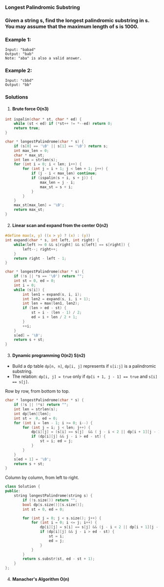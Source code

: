 ### Longest Palindromic Substring

### Given a string s, find the longest palindromic substring in s. You may assume that the maximum length of s is 1000.

### Example 1:

```
Input: "babad"
Output: "bab"
Note: "aba" is also a valid answer.
```

### Example 2:

```
Input: "cbbd"
Output: "bb"
```

### Solutions

1. #### Brute force O(n3)

```c
int ispalin(char * st, char * ed) {
    while (st < ed) if (*st++ != *--ed) return 0;
    return true;
}

char * longestPalindrome(char * s) {
    if (s[0] == '\0' || s[1] == '\0') return s;
    int max_len = 0;
    char * max_st;
    int len = strlen(s);
    for (int i = 0; i < len; i++) {
        for (int j = i + 1; j < len + 1; j++) {
            if (j - i < max_len) continue;
            if (ispalin(s + i, s + j)) {
                max_len = j - i;
                max_st = s + i;
            }
        }
    }
    max_st[max_len] = '\0';
    return max_st;
}
```

2. #### Linear scan and expand from the center O(n2)

```c
#define max(x, y) ((x > y) ? (x) : (y))
int expand(char * s, int left, int right) {
    while(left >= 0 && s[right] && s[left] == s[right]) {
        left--; right++;
    }
    return right - left - 1;
}

char * longestPalindrome(char * s) {
    if (!s || *s == '\0') return "";
    int st = 0, ed = 0;
    int i = 0;
    while (s[i]) {
        int len1 = expand(s, i, i);
        int len2 = expand(s, i, i + 1);
        int len = max(len1, len2);
        if (len > ed - st) {
            st = i - (len - 1) / 2;
            ed = i + len / 2 + 1;
        }
        ++i;
    }
    s[ed] = '\0';
    return s + st;
}
```

3. #### Dynamic programming O(n2) S(n2)

- Build a dp table `dp[n, n]`, `dp[i, j]` represents if `s[i:j]` is a palindromic substring.
- The relation: `dp[i, j] = true` only if `dp[i + 1, j - 1] == true` and `s[i] == s[j]`.


Row by row, from bottom to top.

```c++
char * longestPalindrome(char * s) {
    if (!s || !*s) return "";
    int len = strlen(s);
    int dp[len][len];
    int st =  0, ed = 0;
    for (int i = len - 1; i >= 0; i--) {
        for (int j = i; j < len; j++) {
            dp[i][j] = (s[i] == s[j]  && ( j - i < 2 || dp[i + 1][j - 1]));
            if (dp[i][j] && j - i > ed - st) {
                st = i; ed = j;
            }
        }
    }
    s[ed + 1] = '\0';
    return s + st;
}
```

Column by column, from left to right.

```c++
class Solution {
public:
    string longestPalindrome(string s) {
        if (!s.size()) return "";
        bool dp[s.size()][s.size()];
        int st = 0, ed = 0;

        for (int j = 0; j < s.size(); j++) {
            for (int i = 0; i <= j; i++) {
                dp[i][j] = s[i] == s[j] && (j - i < 2 || dp[i + 1][j - 1]);
                if (dp[i][j] && j - i > ed - st) {
                    st = i;
                    ed = j;
                }
            }
        }
        return s.substr(st, ed - st + 1);
    }
};
```

4. #### Manacher's Algorithm O(n)
